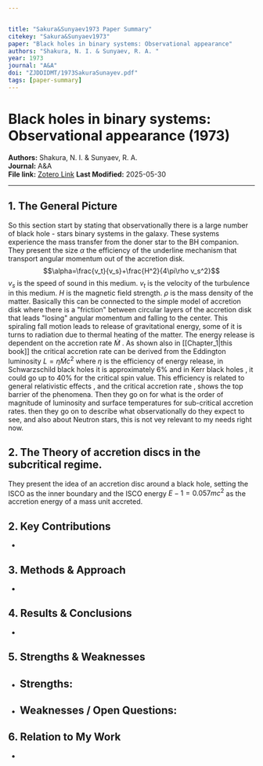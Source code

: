 ```yaml
---


title: "Sakura&Sunyaev1973 Paper Summary"
citekey: "Sakura&Sunyaev1973"
paper: "Black holes in binary systems: Observational appearance"
authors: "Shakura, N. I. & Sunyaev, R. A. "
year: 1973
journal: "A&A"
doi: "ZJDDIDMT/1973SakuraSunayev.pdf"
tags: [paper-summary]
---
```


# Black holes in binary systems: Observational appearance (1973)  
**Authors:** Shakura, N. I. & Sunyaev, R. A.   
**Journal:** A&A  
**File link:** [Zotero Link](zotero://open-pdf/library/items/ZJDDIDMT/1973SakuraSunayev.pdf) 
**Last Modified:**  2025-05-30

---

## 1. The General Picture
So this section start by stating that observationally there is a large number of black hole - stars binary systems in the galaxy.
These systems experience the mass transfer from the doner star to the BH companion.
They present the size $\alpha$ the efficiency of the underline mechanism that transport angular momentum out of the accretion disk.
$$\alpha=\frac{v_t}{v_s}+\frac{H^2}{4\pi\rho v_s^2}$$
$v_s$ is the speed of sound in this medium.
$v_t$ is the velocity of the turbulence in this medium.
$H$ is the magnetic field strength.
$\rho$ is the mass density of the matter.
Basically this can be connected to the simple model of accretion disk where there is a "friction" between circular layers of the accretion disk that leads "losing" angular momentum and falling to the center.
This spiraling fall motion leads to  release of gravitational energy, some of it is turns to radiation due to thermal heating of the matter. The energy  release is dependent on the accretion rate $\dot{M}$ . As shown also in [[Chapter_1|this book]] the critical accretion rate can be derived from the Eddington luminosity $L=\eta \dot{M} c^2$ where $\eta$ is the efficiency of energy release, in Schwarzschild  black holes it is approximately 6% and in Kerr black holes , it could go up to 40% for the critical spin value.
This efficiency is related to general relativistic effects , and the critical accretion rate , shows the top barrier of the phenomena.
Then they go on for what is the order of magnitude of luminosity and surface temperatures for sub-critical accretion rates.
then they go on to describe what observationally do they expect to see, and also about Neutron stars, this is not vey relevant to my needs right now.

## 2. The Theory of accretion discs in the subcritical regime.
They present the idea of an accretion disc around a black hole, setting the ISCO as the inner boundary and the ISCO energy $E-1=0.057mc^2$ as the accretion energy of a mass unit accreted.


## 2. Key Contributions
- 

## 3. Methods & Approach
- 

## 4. Results & Conclusions
- 

## 5. Strengths & Weaknesses
- **Strengths:**  
  -  
- **Weaknesses / Open Questions:**  
  -  

## 6. Relation to My Work
- 
